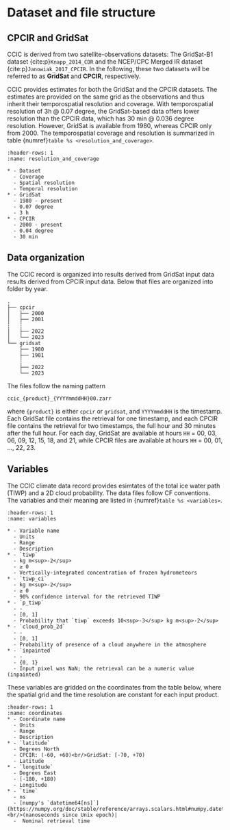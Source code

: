 # Dataset and file structure

## CPCIR and GridSat

CCIC is derived from two satellite-observations datasets: The GridSat-B1 dataset
{cite:p}`Knapp_2014_CDR` and the NCEP/CPC Merged IR dataset
{cite:p}`Janowiak_2017_CPCIR`. In the following, these two datasets will be
referred to as **GridSat** and **CPCIR**, respectively.

CCIC provides estimates for both the GridSat and the CPCIR datasets. The
estimates are provided on the same grid as the observations and thus inherit
their temporospatial resolution and coverage. With temporospatial resolution
of 3h @ 0.07 degree, the GridSat-based data offers lower resolution than
the CPCIR data, which has 30 min @ 0.036 degree resolution. However, GridSat
is available from 1980, whereas CPCIR only from 2000. The temporospatial coverage
and resolution is summarized in table {numref}`table %s <resolution_and_coverage>`.

```{list-table} Temporospatial coverage and resolution of the GridSat and CPCIR variants of CCIC
:header-rows: 1
:name: resolution_and_coverage

* - Dataset
  - Coverage
  - Spatial resolution
  - Temporal resolution
* - GridSat
  - 1980 - present
  - 0.07 degree
  - 3 h
* - CPCIR
  - 2000 - present
  - 0.04 degree
  - 30 min
``` 

## Data organization

The CCIC record is organized  into results derived from GridSat input data results derived from CPCIR input data. Below that files are organized into folder by year.

```
.
├── cpcir
│   ├── 2000
│   ├── 2001
┆   ┆
│   ├── 2022
│   └── 2023
└── gridsat
    ├── 1980
    ├── 1981
    ┆
    ├── 2022
    └── 2023
```

The files follow the naming pattern

```
ccic_{product}_{YYYYmmddHH}00.zarr
```
 where `{product}` is either `cpcir` or `gridsat`, and `YYYYmmddHH` is the timestamp. Each GridSat file contains the retrieval for one timestamp, and each CPCIR file contains the retrieval for two timestamps, the full hour and 30 minutes after the full hour. For each day, GridSat are available at hours  `HH` = 00, 03, 06, 09, 12, 15, 18, and 21, while CPCIR files are available at hours `HH` = 00, 01, ..., 22, 23.

## Variables

The CCIC climate data record provides esimtates of the total ice water path (TIWP) and a 2D cloud probability. The data files follow  CF conventions. The variables and their meaning are listed in {numref}`table %s <variables>`. 

```{list-table} CCIC Variables and their significance 
:header-rows: 1
:name: variables

* - Variable name 
  - Units
  - Range
  - Description
* - `tiwp`            
  - kg m<sup>-2</sup> 
  - ≥ 0 
  - Vertically-integrated concentration of frozen hydrometeors
* - `tiwp_ci`        
  - kg m<sup>-2</sup> 
  - ≥ 0  
  - 90% confidence interval for the retrieved TIWP
* - `p_tiwp`
  - -                  
  - [0, 1]
  - Probability that `tiwp` exceeds 10<sup>-3</sup> kg m<sup>-2</sup>
* - `cloud_prob_2d` 
  - -
  - [0, 1]
  - Probability of presence of a cloud anywhere in the atmosphere
* - `inpainted`
  - -
  - {0, 1}
  - Input pixel was NaN; the retrieval can be a numeric value (inpainted) 
```


These variables are gridded on the coordinates from the table below, where the spatial grid and the time resolution are constant for each input product.


```{list-table} Coordinate conventions used by CCIC
:header-rows: 1
:name: coordinates
* - Coordinate name
  - Units
  - Range                                     
  - Description 
* - `latitude`
  - Degrees North
  - CPCIR: (-60, +60)<br/>GridSat: [-70, +70) 
  - Latitude
* - `longitude`
  - Degrees East
  - [-180, +180)
  - Longitude
* - `time` 
  - ns
  - [numpy's `datetime64[ns]`](https://numpy.org/doc/stable/reference/arrays.scalars.html#numpy.datetime64)<br/>(nanoseconds since Unix epoch)|
  -  Nominal retrieval time
```

